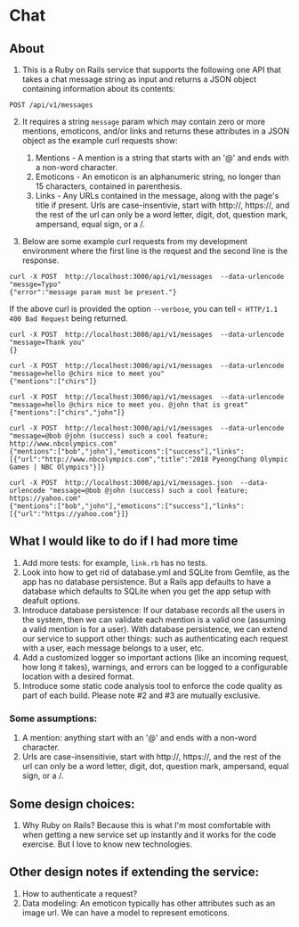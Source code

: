 # Chat
## About
1. This is a Ruby on Rails service that supports the following one API that takes a chat message
string as input and returns a JSON object containing information about its contents:
```
POST /api/v1/messages
```

2. It requires a string `message` param which may contain zero or more mentions, emoticons, and/or links
and returns these attributes in a JSON object as the example curl requests show:
	1. Mentions - A mention is a string that starts with an '@' and ends with a non-word character. 
	2. Emoticons - An emoticon is an alphanumeric string, no longer than 15 characters, contained in parenthesis. 
	3. Links - Any URLs contained in the message, along with the page's title if present. Urls are case-insentivie,
	start with http://, https://, and the rest of the url can only be a word letter, digit, dot, question mark, ampersand, equal sign, or a /.

3. Below are some example curl requests from my development environment where the first line is the
request and the second line is the response.
```
curl -X POST  http://localhost:3000/api/v1/messages  --data-urlencode  "messge=Typo"
{"error":"message param must be present."}
```
If the above curl is provided the option `--verbose`, you can tell `< HTTP/1.1 400 Bad Request` being returned.

```
curl -X POST  http://localhost:3000/api/v1/messages  --data-urlencode  "message=Thank you"
{}
```

```
curl -X POST  http://localhost:3000/api/v1/messages  --data-urlencode  "message=hello @chirs nice to meet you"
{"mentions":["chirs"]}
```
```
curl -X POST  http://localhost:3000/api/v1/messages  --data-urlencode  "message=hello @chirs nice to meet you. @john that is great"  
{"mentions":["chirs","john"]}  
```
```
curl -X POST  http://localhost:3000/api/v1/messages  --data-urlencode "message=@bob @john (success) such a cool feature; http://www.nbcolympics.com"
{"mentions":["bob","john"],"emoticons":["success"],"links":[{"url":"http://www.nbcolympics.com","title":"2018 PyeongChang Olympic Games | NBC Olympics"}]}
```
```
curl -X POST  http://localhost:3000/api/v1/messages.json  --data-urlencode "message=@bob @john (success) such a cool feature; https://yahoo.com"
{"mentions":["bob","john"],"emoticons":["success"],"links":[{"url":"https://yahoo.com"}]}
```

## What I would like to do if I had more time
1. Add more tests: for example, `link.rb` has no tests.
2. Look into how to get rid of database.yml and SQLite from Gemfile, as the app has no database persistence.
But a Rails app defaults to have a database which defaults to SQLite when you get the app setup with deafult options.
3. Introduce database persistence:
If our database records all the users in the system, then we can validate each mention is a valid one (assuming
a valid mention is for a user).
With database persistence, we can extend our service to support other things: such as authenticating each request
with a user, each message belongs to a user, etc.
4. Add a customized logger so important actions (like an incoming request, how long it takes), warnings, and errors
can be logged to a configurable location with a desired format.
5. Introduce some static code analysis tool to enforce the code quality as part of each build.
Please note #2 and #3 are mutually exclusive.

### Some assumptions:
1. A mention: anything start with an '@' and ends with a non-word character. 
2. Urls are case-insensitivie, start with http://, https://, and the rest of the url can only be a word letter, digit,
dot, question mark, ampersand, equal sign, or a /.

## Some design choices:
1. Why Ruby on Rails?
Because this is what I'm most comfortable with when getting a new service set up instantly and it works for the code exercise.
But I love to know new technologies.

## Other design notes if extending the service:
1. How to authenticate a request? 
2. Data modeling:
An emoticon typically has other attributes such as an image url. We can have a model to represent emoticons.
